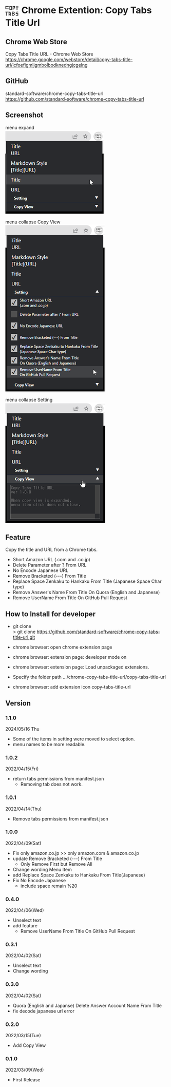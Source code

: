 # <img src="./copy-tabs-title-url/icon/icon128x128.png" width="40px" style="vertical-align:middle; margin-right:10px;">Chrome Extention: Copy Tabs Title Url

## Chrome Web Store

Copy Tabs Title URL - Chrome Web Store  
https://chrome.google.com/webstore/detail/copy-tabs-title-url/lcfoefigmljgmbolbodknedngjcgelng

## GitHub

standard-software/chrome-copy-tabs-title-url  
https://github.com/standard-software/chrome-copy-tabs-title-url

## Screenshot

menu expand  
![menu_expand](./image/menu_1.png)

menu collapse Copy View  
![menu](./image/menu_2.png)

menu collapse Setting  
![menu](./image/menu_3.png)

## Feature

Copy the title and URL from a Chrome tabs.

- Short Amazon URL (.com and .co.jp)
- Delete Parameter after ? From URL
- No Encode Japanese URL
- Remove Bracketed (---) From Title 
- Replace Space Zenkaku to Hankaku From Title (Japanese Space Char type)
- Remove Answer's Name From Title On Quora (English and Japanese)
- Remove UserName From Title On GitHub Pull Request

## How to Install for developer

- git clone  
  \> git clone https://github.com/standard-software/chrome-copy-tabs-title-url.git

- chrome browser: open chrome extension page
- chrome browser: extension page: developer mode on
- chrome browser: extension page: Load unpackaged extensions.
- Specify the folder path
  .../chrome-copy-tabs-title-url/copy-tabs-title-url
- chrome browser: add extension icon copy-tabs-title-url

## Version

### 1.1.0
2024/05/16 Thu
- Some of the items in setting were moved to select option.
- menu names to be more readable.

### 1.0.2
2022/04/15(Fri)
- return tabs permissions from manifest.json
  - Removing tab does not work.

### 1.0.1
2022/04/14(Thu)
- Remove tabs permissions from manifest.json

### 1.0.0
2022/04/09(Sat)
- Fix only amazon.co.jp >> only amazon.com & amazon.co.jp
- update Remove Bracketed (---) From Title
  - Only Remove First but Remove All
- Change wording Menu Item
- add Replace Space Zenkaku to Hankaku From Title(Japanese)
- Fix No Encode Japanese
  - include space remain %20

### 0.4.0
2022/04/06(Wed)
- Unselect text
- add feature
  - Remove UserName From Title On GitHub Pull Request

### 0.3.1
2022/04/02(Sat)
- Unselect text
- Change wording

### 0.3.0
2022/04/02(Sat)
- Quora (English and Japanse) Delete Answer Account Name From Title
- fix decode japanese url error

### 0.2.0
2022/03/15(Tue)
- Add Copy View

### 0.1.0
2022/03/09(Wed)
- First Release


